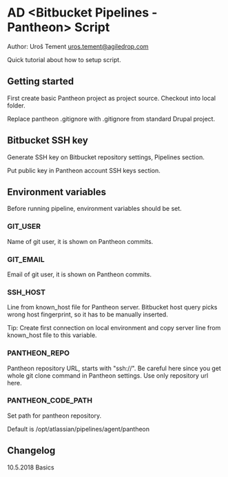 # AD <Bitbucket Pipelines - Pantheon> Script

Author: Uroš Tement <uros.tement@agiledrop.com>

Quick tutorial about how to setup script.

## Getting started

First create basic Pantheon project as project source. Checkout into local folder.

Replace pantheon .gitignore with .gitignore from standard Drupal project.

## Bitbucket SSH key

Generate SSH key on Bitbucket repository settings, Pipelines section.

Put public key in Pantheon account SSH keys section.

## Environment variables

Before running pipeline, environment variables should be set.

### GIT_USER

Name of git user, it is shown on Pantheon commits.

### GIT_EMAIL

Email of git user, it is shown on Pantheon commits.

### SSH_HOST

Line from known_host file for Pantheon server. Bitbucket host query picks wrong host fingerprint, so it has to be manually inserted.

Tip: Create first connection on local environment and copy server line from known_host file to this variable.

### PANTHEON_REPO

Pantheon repository URL, starts with "ssh://". Be careful here since you get whole git clone command in Pantheon settings. Use only repository url here.

### PANTHEON_CODE_PATH

Set path for pantheon repository.

Default is /opt/atlassian/pipelines/agent/pantheon

## Changelog

10.5.2018 Basics